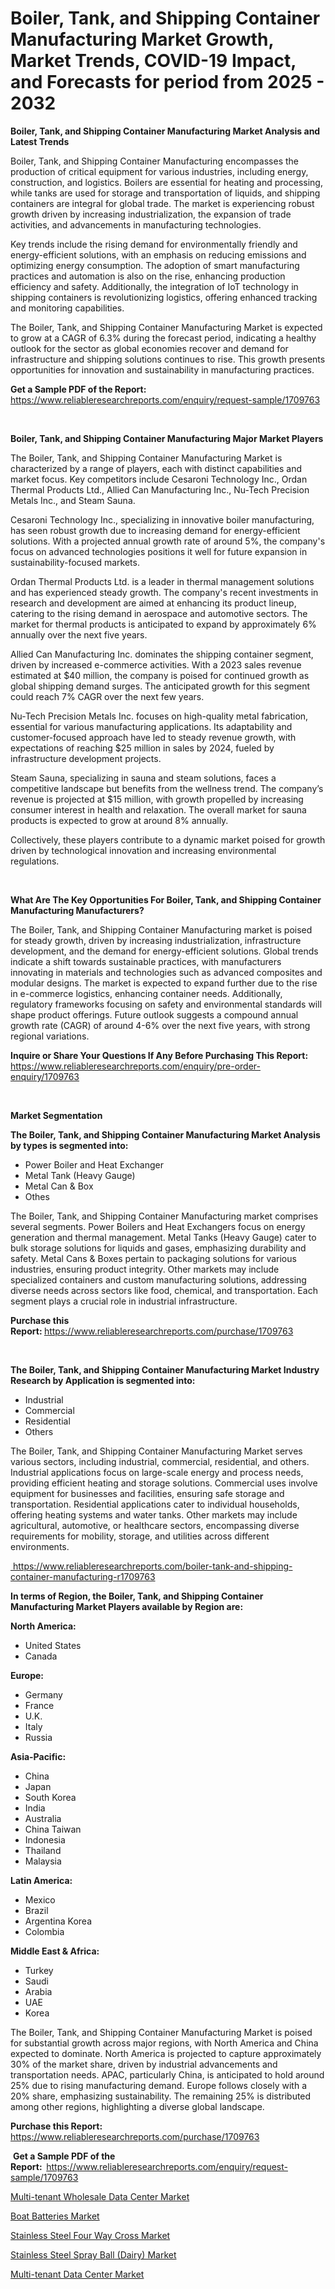 <p><h1>Boiler, Tank, and Shipping Container Manufacturing Market Growth, Market Trends, COVID-19 Impact, and Forecasts for period from 2025 - 2032</h1></p><p><strong>Boiler, Tank, and Shipping Container Manufacturing Market Analysis and Latest Trends</strong></p>
<p><p>Boiler, Tank, and Shipping Container Manufacturing encompasses the production of critical equipment for various industries, including energy, construction, and logistics. Boilers are essential for heating and processing, while tanks are used for storage and transportation of liquids, and shipping containers are integral for global trade. The market is experiencing robust growth driven by increasing industrialization, the expansion of trade activities, and advancements in manufacturing technologies.</p><p>Key trends include the rising demand for environmentally friendly and energy-efficient solutions, with an emphasis on reducing emissions and optimizing energy consumption. The adoption of smart manufacturing practices and automation is also on the rise, enhancing production efficiency and safety. Additionally, the integration of IoT technology in shipping containers is revolutionizing logistics, offering enhanced tracking and monitoring capabilities. </p><p>The Boiler, Tank, and Shipping Container Manufacturing Market is expected to grow at a CAGR of 6.3% during the forecast period, indicating a healthy outlook for the sector as global economies recover and demand for infrastructure and shipping solutions continues to rise. This growth presents opportunities for innovation and sustainability in manufacturing practices.</p></p>
<p><strong>Get a Sample PDF of the Report:&nbsp;</strong> <a href="https://www.reliableresearchreports.com/enquiry/request-sample/1709763?utm_campaign=117&utm_medium=2&utm_source=Github&utm_content=ia&utm_term=27032025&utm_id=boiler-tank-and-shipping-container-manufacturing">https://www.reliableresearchreports.com/enquiry/request-sample/1709763</a></p>
<p>&nbsp;</p>
<p><strong>Boiler, Tank, and Shipping Container Manufacturing Major Market Players</strong></p>
<p><p>The Boiler, Tank, and Shipping Container Manufacturing Market is characterized by a range of players, each with distinct capabilities and market focus. Key competitors include Cesaroni Technology Inc., Ordan Thermal Products Ltd., Allied Can Manufacturing Inc., Nu-Tech Precision Metals Inc., and Steam Sauna. </p><p>Cesaroni Technology Inc., specializing in innovative boiler manufacturing, has seen robust growth due to increasing demand for energy-efficient solutions. With a projected annual growth rate of around 5%, the company's focus on advanced technologies positions it well for future expansion in sustainability-focused markets.</p><p>Ordan Thermal Products Ltd. is a leader in thermal management solutions and has experienced steady growth. The company's recent investments in research and development are aimed at enhancing its product lineup, catering to the rising demand in aerospace and automotive sectors. The market for thermal products is anticipated to expand by approximately 6% annually over the next five years.</p><p>Allied Can Manufacturing Inc. dominates the shipping container segment, driven by increased e-commerce activities. With a 2023 sales revenue estimated at $40 million, the company is poised for continued growth as global shipping demand surges. The anticipated growth for this segment could reach 7% CAGR over the next few years.</p><p>Nu-Tech Precision Metals Inc. focuses on high-quality metal fabrication, essential for various manufacturing applications. Its adaptability and customer-focused approach have led to steady revenue growth, with expectations of reaching $25 million in sales by 2024, fueled by infrastructure development projects.</p><p>Steam Sauna, specializing in sauna and steam solutions, faces a competitive landscape but benefits from the wellness trend. The company’s revenue is projected at $15 million, with growth propelled by increasing consumer interest in health and relaxation. The overall market for sauna products is expected to grow at around 8% annually. </p><p>Collectively, these players contribute to a dynamic market poised for growth driven by technological innovation and increasing environmental regulations.</p></p>
<p>&nbsp;</p>
<p><strong>What Are The Key Opportunities For Boiler, Tank, and Shipping Container Manufacturing Manufacturers?</strong></p>
<p><p>The Boiler, Tank, and Shipping Container Manufacturing market is poised for steady growth, driven by increasing industrialization, infrastructure development, and the demand for energy-efficient solutions. Global trends indicate a shift towards sustainable practices, with manufacturers innovating in materials and technologies such as advanced composites and modular designs. The market is expected to expand further due to the rise in e-commerce logistics, enhancing container needs. Additionally, regulatory frameworks focusing on safety and environmental standards will shape product offerings. Future outlook suggests a compound annual growth rate (CAGR) of around 4-6% over the next five years, with strong regional variations.</p></p>
<p><strong>Inquire or Share Your Questions If Any Before Purchasing This Report:</strong> <a href="https://www.reliableresearchreports.com/enquiry/pre-order-enquiry/1709763?utm_campaign=117&utm_medium=2&utm_source=Github&utm_content=ia&utm_term=27032025&utm_id=boiler-tank-and-shipping-container-manufacturing">https://www.reliableresearchreports.com/enquiry/pre-order-enquiry/1709763</a></p>
<p>&nbsp;</p>
<p><strong>Market Segmentation</strong></p>
<p><strong>The Boiler, Tank, and Shipping Container Manufacturing Market Analysis by types is segmented into:</strong></p>
<p><ul><li>Power Boiler and Heat Exchanger</li><li>Metal Tank (Heavy Gauge)</li><li>Metal Can & Box</li><li>Othes</li></ul></p>
<p><p>The Boiler, Tank, and Shipping Container Manufacturing market comprises several segments. Power Boilers and Heat Exchangers focus on energy generation and thermal management. Metal Tanks (Heavy Gauge) cater to bulk storage solutions for liquids and gases, emphasizing durability and safety. Metal Cans & Boxes pertain to packaging solutions for various industries, ensuring product integrity. Other markets may include specialized containers and custom manufacturing solutions, addressing diverse needs across sectors like food, chemical, and transportation. Each segment plays a crucial role in industrial infrastructure.</p></p>
<p><strong>Purchase this Report:&nbsp;</strong><a href="https://www.reliableresearchreports.com/purchase/1709763?utm_campaign=117&utm_medium=2&utm_source=Github&utm_content=ia&utm_term=27032025&utm_id=boiler-tank-and-shipping-container-manufacturing">https://www.reliableresearchreports.com/purchase/1709763</a></p>
<p>&nbsp;</p>
<p><strong>The Boiler, Tank, and Shipping Container Manufacturing Market Industry Research by Application is segmented into:</strong></p>
<p><ul><li>Industrial</li><li>Commercial</li><li>Residential</li><li>Others</li></ul></p>
<p><p>The Boiler, Tank, and Shipping Container Manufacturing Market serves various sectors, including industrial, commercial, residential, and others. Industrial applications focus on large-scale energy and process needs, providing efficient heating and storage solutions. Commercial uses involve equipment for businesses and facilities, ensuring safe storage and transportation. Residential applications cater to individual households, offering heating systems and water tanks. Other markets may include agricultural, automotive, or healthcare sectors, encompassing diverse requirements for mobility, storage, and utilities across different environments.</p></p>
<p><a href="https://www.reliableresearchreports.com/boiler-tank-and-shipping-container-manufacturing-r1709763?utm_campaign=117&utm_medium=2&utm_source=Github&utm_content=ia&utm_term=27032025&utm_id=boiler-tank-and-shipping-container-manufacturing">&nbsp;https://www.reliableresearchreports.com/boiler-tank-and-shipping-container-manufacturing-r1709763</a></p>
<p><strong>In terms of Region, the Boiler, Tank, and Shipping Container Manufacturing Market Players available by Region are:</strong></p>
<p>
    <p> <strong> North America: </strong>
        <ul>
            <li>United States</li>
            <li>Canada</li>
        </ul>
        </p> 
    <p> <strong> Europe: </strong>
        <ul>
            <li>Germany</li>
            <li>France</li>
            <li>U.K.</li>
            <li>Italy</li>
            <li>Russia</li>
        </ul>
        </p> 
    <p> <strong> Asia-Pacific: </strong>
        <ul>
            <li>China</li>
            <li>Japan</li>
            <li>South Korea</li>
            <li>India</li>
            <li>Australia</li>
            <li>China Taiwan</li>
            <li>Indonesia</li>
            <li>Thailand</li>
            <li>Malaysia</li>
        </ul>
        </p> 
    <p> <strong> Latin America: </strong>
        <ul>
            <li>Mexico</li>
            <li>Brazil</li>
            <li>Argentina Korea</li>
            <li>Colombia</li>
        </ul>
        </p> 
    <p> <strong> Middle East & Africa: </strong>
        <ul>
            <li>Turkey</li>
            <li>Saudi</li>
            <li>Arabia</li>
            <li>UAE</li>
            <li>Korea</li>
        </ul>
    </p>
    </p>
<p><p>The Boiler, Tank, and Shipping Container Manufacturing Market is poised for substantial growth across major regions, with North America and China expected to dominate. North America is projected to capture approximately 30% of the market share, driven by industrial advancements and transportation needs. APAC, particularly China, is anticipated to hold around 25% due to rising manufacturing demand. Europe follows closely with a 20% share, emphasizing sustainability. The remaining 25% is distributed among other regions, highlighting a diverse global landscape.</p></p>
<p><strong>Purchase this Report: </strong><a href="https://www.reliableresearchreports.com/purchase/1709763?utm_campaign=117&utm_medium=2&utm_source=Github&utm_content=ia&utm_term=27032025&utm_id=boiler-tank-and-shipping-container-manufacturing">https://www.reliableresearchreports.com/purchase/1709763</a></p>
<p>&nbsp;<strong>Get a Sample PDF of the Report:&nbsp;&nbsp;</strong><a href="https://www.reliableresearchreports.com/enquiry/request-sample/1709763?utm_campaign=117&utm_medium=2&utm_source=Github&utm_content=ia&utm_term=27032025&utm_id=boiler-tank-and-shipping-container-manufacturing">https://www.reliableresearchreports.com/enquiry/request-sample/1709763</a></p>
<p><strong></strong></p>
<p><p><a href="https://github.com/ceneabiruk11/Market-Research-Report-List-1/blob/main/multi-tenant-wholesale-data-center-market.md?utm_campaign=117&utm_medium=2&utm_source=Github&utm_content=ia&utm_term=27032025&utm_id=boiler-tank-and-shipping-container-manufacturing">Multi-tenant Wholesale Data Center Market</a></p><p><a href="https://github.com/pomasifilo/Market-Research-Report-List-1/blob/main/boat-batteries-market.md?utm_campaign=117&utm_medium=2&utm_source=Github&utm_content=ia&utm_term=27032025&utm_id=boiler-tank-and-shipping-container-manufacturing">Boat Batteries Market</a></p><p><a href="https://github.com/shefikagbons/Market-Research-Report-List-1/blob/main/stainless-steel-four-way-cross-market.md?utm_campaign=117&utm_medium=2&utm_source=Github&utm_content=ia&utm_term=27032025&utm_id=boiler-tank-and-shipping-container-manufacturing">Stainless Steel Four Way Cross Market</a></p><p><a href="https://github.com/nontoengolo/Market-Research-Report-List-1/blob/main/stainless-steel-spray-ball-dairy-market.md?utm_campaign=117&utm_medium=2&utm_source=Github&utm_content=ia&utm_term=27032025&utm_id=boiler-tank-and-shipping-container-manufacturing">Stainless Steel Spray Ball (Dairy) Market</a></p><p><a href="https://github.com/avikalitesjj/Market-Research-Report-List-1/blob/main/multi-tenant-data-center-market.md?utm_campaign=117&utm_medium=2&utm_source=Github&utm_content=ia&utm_term=27032025&utm_id=boiler-tank-and-shipping-container-manufacturing">Multi-tenant Data Center Market</a></p></p>